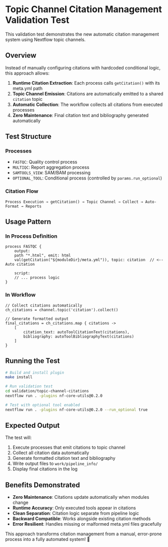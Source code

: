 # Topic Channel Citation Management Validation Test

This validation test demonstrates the new automatic citation management system using Nextflow topic channels.

## Overview

Instead of manually configuring citations with hardcoded conditional logic, this approach allows:

1. **Runtime Citation Extraction**: Each process calls `getCitation()` with its meta.yml path
2. **Topic Channel Emission**: Citations are automatically emitted to a shared `citation` topic
3. **Automatic Collection**: The workflow collects all citations from executed processes
4. **Zero Maintenance**: Final citation text and bibliography generated automatically

## Test Structure

### Processes
- `FASTQC`: Quality control process
- `MULTIQC`: Report aggregation process  
- `SAMTOOLS_VIEW`: SAM/BAM processing
- `OPTIONAL_TOOL`: Conditional process (controlled by `params.run_optional`)

### Citation Flow
```
Process Execution → getCitation() → Topic Channel → Collect → Auto-Format → Reports
```

## Usage Pattern

### In Process Definition
```nextflow
process FASTQC {
    output:
    path "*.html", emit: html
    val(getCitation("${moduleDir}/meta.yml")), topic: citation  // <-- Auto citation
    
    script:
    // ... process logic
}
```

### In Workflow
```nextflow
// Collect citations automatically
ch_citations = channel.topic('citation').collect()

// Generate formatted output
final_citations = ch_citations.map { citations ->
    [
        citation_text: autoToolCitationText(citations),
        bibliography: autoToolBibliographyText(citations)
    ]
}
```

## Running the Test

```bash
# Build and install plugin
make install

# Run validation test 
cd validation/topic-channel-citations
nextflow run . -plugins nf-core-utils@0.2.0

# Test with optional tool enabled
nextflow run . -plugins nf-core-utils@0.2.0 --run_optional true
```

## Expected Output

The test will:
1. Execute processes that emit citations to topic channel
2. Collect all citation data automatically
3. Generate formatted citation text and bibliography
4. Write output files to `work/pipeline_info/`
5. Display final citations in the log

## Benefits Demonstrated

- **Zero Maintenance**: Citations update automatically when modules change
- **Runtime Accuracy**: Only executed tools appear in citations
- **Clean Separation**: Citation logic separate from pipeline logic
- **Backward Compatible**: Works alongside existing citation methods
- **Error Resilient**: Handles missing or malformed meta.yml files gracefully

This approach transforms citation management from a manual, error-prone process into a fully automated system! 🚀